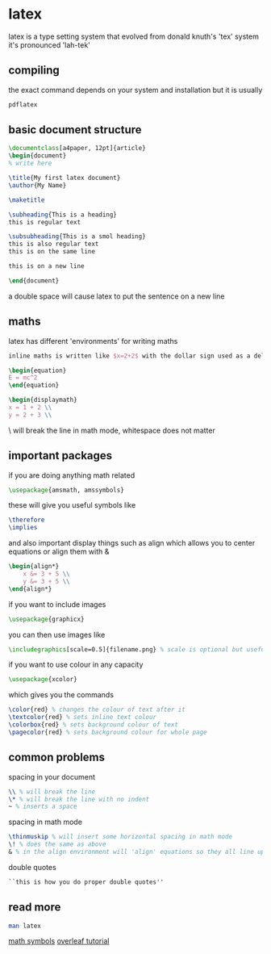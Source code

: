# latex 
latex is a type setting system that evolved from donald knuth's 'tex' system
it's pronounced 'lah-tek'

## compiling
the exact command depends on your system and installation but it is usually 
```bash
pdflatex 
```

## basic document structure
```latex
\documentclass[a4paper, 12pt]{article}
\begin{document}
% write here

\title{My first latex document}
\author{My Name}

\maketitle

\subheading{This is a heading}
this is regular text

\subsubheading{This is a smol heading}
this is also regular text
this is on the same line 

this is on a new line

\end{document}
```
a double space will cause latex to put the sentence on a new line

## maths
latex has different 'environments' for writing maths
```latex
inline maths is written like $x=2+2$ with the dollar sign used as a delimiter

\begin{equation}
E = mc^2
\end{equation}

\begin{displaymath}
x = 1 + 2 \\
y = 2 + 3 \\
```
\\ will break the line 
in math mode, whitespace does not matter

## important packages
if you are doing anything math related
```latex
\usepackage{amsmath, amssymbols}
```
these will give you useful symbols like 
```latex
\therefore
\implies
```
and also important display things such as align which allows you to center equations or align them with &
```latex
\begin{align*}
    x &= 3 + 5 \\
    y &= 3 + 5 \\
\end{align*}
```
if you want to include images
```latex
\usepackage{graphicx}
```
you can then use images like
```latex
\includegraphics[scale=0.5]{filename.png} % scale is optional but useful
```

if you want to use colour in any capacity
```latex
\usepackage{xcolor}
```
which gives you the commands
```latex
\color{red} % changes the colour of text after it 
\textcolor{red} % sets inline text colour
\colorbox{red} % sets background colour of text
\pagecolor{red} % sets background colour for whole page
```

## common problems 
spacing in your document
```latex
\\ % will break the line 
\* % will break the line with no indent
~ % inserts a space
```

spacing in math mode
```latex
\thinmuskip % will insert some horizontal spacing in math mode
\! % does the same as above
& % in the align environment will 'align' equations so they all line up on the &
```

double quotes 
```latex
``this is how you do proper double quotes''
```

## read more 
```bash
man latex
```
[math symbols](https://en.wikipedia.org/wiki/Wikipedia:LaTeX_symbols)
[overleaf tutorial](https://www.overleaf.com/learn/latex/Tutorials)
